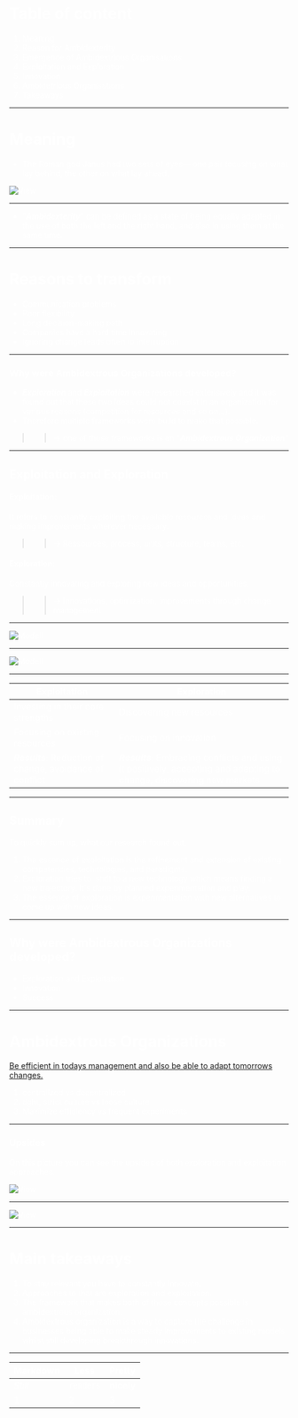 # Table of content 
1. Meaning
1. Reason for Ambidexterity
1. Emergence of Ambidextrious Organisations    
1. Exploitation and Exploration
1. Innovation
1. Ambidetrious Organisations
1. Takeaways

---

# Meaning
* The Roman god Janus had two sets of eyes— one pair focusing on what lay behind, the other on what lay ahead. 

![View](AmbidextriousView2.0.JPG)

---

* &#34;***Ambidexterity***&#34; can be defined as a state of being equally adapted in the use of both the left and the right hand, and also in using them at the same time. 

---

# Reasons to transform 
* Communication problems
* Poor flexibility
* Long decision-making path
* Companies have a hard time innovating
* Ignoring change leads often to interruption

---

### Why were Ambidextrous Organizations developed?

- ***Exploration*** and ***Exploitation*** were researched extensively and it was found out that these two ideas could not coexist in an organization for various reasons (competition for resources and so on...). 
- Therefore multiple frameworks were build to make that possible.
>> &rarr; one of those frameworks is an "***Ambidextrous Organization***"

---

## Exploitation and Exploration 
#### Exploitation: 
It refers to constantly exploiting the available resources and ideas and making improvements wherever necessary. 
>> &rarr; Ressources, process, units, structure, teams, etc.
#### Exploration: 
Constantly innovating and exploring new ideas and opportunities. 
 >> &rarr; Innovations, optimization, improvements through change management 
 

---

![Modell](Exploreandexploit1.png)

---


![Modell](Exploreandexploit.png)

---

Exploitation | Exploration 
---| --- |
Investing in their core strengths | Discovering new resources |
Focusing on existing resources| Focusing on innovation |
***Results***: Reduction of change, avoidance of conflict | ***Results***: Embracing conflicts and using it positively, accepting and adapting to change, discovering new markets  | 

---

## Summary
To quickly sum up, what our research found out.
1. The essence of exploitation is the refinement and extension of existing competencies, technologies, and paradigms.
2. Exploration tries to  shift to a new technology which means finding a new trajectory. It's done by planned experimentation and play.
3. The essence of exploration is experimentation with new alternatives to come up with new ideas.

---
## Why were Ambidextrous Organizations developed?

- Exploration and Exploitation 
- Innovation
- Success

---

# Ambidextrous Organizations

[Be efficient in todays management and also be able to adapt tomorrows changes.](https://app.animaker.com/previewslides/WHFtBJYZHFcUj3qD)

1. centralized vs decentralized
2. tight, strict culture vs loose culture
3. Maximize efficiency vs frequent experiments

---

### Upsides
On this picture you can see the upsides of both exploration and exploitation approaches.

![View](IMG_0316.jpg)

---

![View](IMG_0317.jpg)

---
# Main takeaways

1. To stay relevant you have to constantly innovate. 
2. Approaches to that are exploration and exploitation. 
3. The framework that makes both of those concepts possible is ambidextrous organization.
4. Ambidextrous organization is a way to capture the challenge in businesses being able to make steady improvements to existing models whilst still developing breakthrough innovations.

---

Markdown | Less | Pretty
--- | --- | ---
*Still* | `renders` | **nicely**
1 | 2 | 3


<style type="text/css" rel="stylesheet">
* { color: white; 
    background-image: 

}
</style>